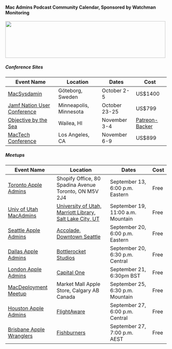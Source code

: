 #### Mac Admins Podcast Community Calendar, Sponsored by Watchman Monitoring

[<img src="https://podcast.macadmins.org/wp-content/uploads/2017/06/Watchman-Monitoring-logo-blue.png" alt="" width="500" height="115" />](https://www.watchmanmonitoring.com)
 
##### Conference Sites

| Event Name | Location | Dates | Cost |
|------------|----------|-------|------|
| [MacSysdamin](https://macsysadmin.se) | Göteborg, Sweden | October 2-5 | US$1400 |
| [Jamf Nation User Conference](https://www.jamf.com/events/jamf-nation-user-conference/2018/) | Minneapolis, Minnesota | October 23-25 | US$799 |
| [Objective by the Sea](https://objectivebythesea.com) | Wailea, HI | November 3-4 | [Patreon-Backer](https://objectivebythesea.com/attending.html) |
| [MacTech Conference](https://conference.mactech.com) | Los Angeles, CA | November 6-9 | US$899 |

##### Meetups

| Event Name | Location | Dates | Cost |
|------------|----------|-------|------|
| [Toronto Apple Admins](https://www.eventbrite.com/e/toronto-macadmins-meet-up-tickets-49558094595) | Shopify Office, 80 Spadina Avenue Toronto, ON M5V 2J4 | September 13, 6:00 p.m. Eastern | Free |
| [Univ of Utah MacAdmins](https://apple.lib.utah.edu/septemeber-2018-macadmins-meeting/) | [University of Utah, Marriott Library, Salt Lake City, UT](https://goo.gl/maps/RsnVkkVX68q) | September 19, 11:00 a.m. Mountain | Free |
| [Seattle Apple Admins](https://www.meetup.com/Seattle-Apple-Admins/) | [Accolade, Downtown Seattle](https://www.google.com/maps/search/?api=1&query=47.611446%2C-122.332756) | September 20, 6:00 p.m. Eastern | Free |
| [Dallas Apple Admins](http://dallasappleadmins.org/2018-09-12/Sept-2018-Meetup) | [Bottlerocket Studios](https://goo.gl/maps/zJAoMTafkHD2) | September 20, 6:30 p.m. Central | Free |
| [London Apple Admins](http://www.londonappleadmins.org.uk/events/21st-september-2018-meet-up-capital-one/) | [Capital One](https://goo.gl/maps/e2VtZSUtKCE2) | September 21, 6:30pm BST | Free |
| [MacDeployment Meetup](http://macdeployment.ca) | Market Mall Apple Store, Calgary AB Canada | September 25, 6:30 p.m. Mountain | Free |
| [Houston Apple Admins](https://houstonappleadmins.org/September-Meetup/) | [FlightAware](https://goo.gl/maps/XQ3wqBddPUP2) | September 27, 6:00 p.m. Central | Free |
| [Brisbane Apple Wranglers](https://baw-sep-18.eventbrite.com.au/) | [Fishburners](https://goo.gl/maps/mhsXQVToNdv) | September 27, 7:00 p.m. AEST | Free |
